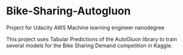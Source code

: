 # Bike-Sharing-Autogluon
Project for Udacity AWS Machine learning engineer nanodegree

This project uses Tabular Predictions of the AutoGluon library to train several models for the Bike Sharing Demand competition in Kaggle. 
